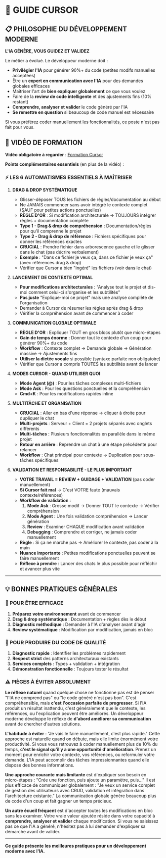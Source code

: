 # 🎯 GUIDE CURSOR

## 📋 PHILOSOPHIE DU DÉVELOPPEMENT MODERNE
**L'IA GÉNÈRE, VOUS GUIDEZ ET VALIDEZ**

Le métier a évolué. Le développeur moderne doit :
- **Privilégier l'IA** pour générer 90%+ du code (petites modifs manuelles acceptées)
- Être un **expert en communication avec l'IA** pour des demandes globales efficaces
- Maîtriser l'art de **bien expliquer globalement** ce que vous voulez
- Faire de la **review de code intelligente** et des ajustements fins (10% restant)
- **Comprendre, analyser et valider** le code généré par l'IA
- **Se remettre en question** si beaucoup de code manuel est nécessaire

Si vous préférez coder manuellement les fonctionnalités, ce poste n'est pas fait pour vous.

## 🎥 VIDÉO DE FORMATION

**Vidéo obligatoire à regarder** : [Formation Cursor](https://www.youtube.com/watch?v=6fBHvKTYMCM)

**Points complémentaires essentiels** (en plus de la vidéo) :

### ⚡ LES 6 AUTOMATISMES ESSENTIELS À MAÎTRISER

1. **DRAG & DROP SYSTÉMATIQUE**
   - Glisser-déposer TOUS les fichiers de règles/documentation au début
   - Ne JAMAIS commencer sans avoir intégré le contexte complet (SAUF pour petites actions ponctuelles)
   - **RÈGLE D'OR** : Si modification architecturale → TOUJOURS intégrer règles + documentation complète
   - **Type 1 - Drag & drop de compréhension** : Documentation/règles pour qu'il comprenne le projet
   - **Type 2 - Drag & drop de référence** : Fichiers spécifiques pour donner les références exactes
   - **CRUCIAL** : Prendre fichier dans arborescence gauche et le glisser dans le chat (pas décrire verbalement)
   - **Exemple** : "Dans ce fichier je veux ça, dans ce fichier je veux ça" (avec références drag & drop)
   - Vérifier que Cursor a bien "ingéré" les fichiers (voir dans le chat)

2. **LANCEMENT DE CONTEXTE OPTIMAL**
   - **Pour modifications architecturales** : "Analyse tout le projet et dis-moi comment celui-ci s'organise et les subtilités"
   - **Pas juste** "Explique-moi ce projet" mais une analyse complète de l'organisation
   - Demander à Cursor de résumer les règles après drag & drop
   - Vérifier la compréhension avant de commencer à coder

3. **COMMUNICATION GLOBALE OPTIMALE**
   - **RÈGLE D'OR** : Expliquer TOUT en gros blocs plutôt que micro-étapes
   - **Gain de temps énorme** : Donner tout le contexte d'un coup pour générer 90%+ du code
   - **Workflow** : Contexte complet → Demande globale → Génération massive → Ajustements fins
   - **Utiliser la dictée vocale** si possible (syntaxe parfaite non obligatoire)
   - Vérifier que Cursor a compris TOUTES les subtilités avant de lancer

4. **MODES CURSOR - QUAND UTILISER QUOI**
   - **Mode Agent (@)** : Pour les tâches complexes multi-fichiers
   - **Mode Ask** : Pour les questions ponctuelles et la compréhension
   - **Cmd+K** : Pour les modifications rapides inline

5. **MULTITÂCHE ET ORGANISATION**
   - **CRUCIAL** : Aller en bas d'une réponse → cliquer à droite pour dupliquer le chat
   - **Multi-projets** : Serveur + Client = 2 projets séparés avec onglets différents
   - **Multi-tâches** : Plusieurs fonctionnalités en parallèle dans le même projet
   - **Retour en arrière** : Reprendre un chat à une étape précédente pour relancer
   - **Workflow** : Chat principal pour contexte → Duplication pour sous-tâches spécifiques

6. **VALIDATION ET RESPONSABILITÉ - LE PLUS IMPORTANT**
   - **VOTRE TRAVAIL = REVIEW + GUIDAGE + VALIDATION** (pas coder manuellement)
   - **Si Cursor fait mal** → C'est VOTRE faute (mauvais contexte/références)
   - **Workflow de validation** :
     1. **Mode Ask** : Grosse modif → Donner TOUT le contexte → Vérifier compréhension
     2. **Mode Agent** : Une fois validation compréhension → Lancer génération
     3. **Review** : Examiner CHAQUE modification avant validation
     4. **Debugging** : Comprendre et corriger, ne jamais coder manuellement
   - **Règle** : Si ça ne marche pas → Améliorer le contexte, pas coder à la main
   - **Nuance importante** : Petites modifications ponctuelles peuvent se faire manuellement
   - **Réflexe à prendre** : Lancer des chats le plus possible pour réfléchir et avancer plus vite

---

## 💡 BONNES PRATIQUES GÉNÉRALES

### 🚀 POUR ÊTRE EFFICACE
1. **Préparez votre environnement** avant de commencer
2. **Drag & drop systématique** : Documentation + règles dès le début
3. **Diagnostic méthodique** : Demander à l'IA d'analyser avant d'agir
4. **Review systématique** : Modification par modification, jamais en bloc

### 🎯 POUR PRODUIRE DU CODE DE QUALITÉ
1. **Diagnostic rapide** : Identifier les problèmes rapidement
2. **Respect strict** des patterns architecturaux existants
3. **Services complets** : Types + validation + intégration
4. **Démonstration fonctionnelle** : Toujours tester le résultat

### ⚠️ PIÈGES À ÉVITER ABSOLUMENT

**Le réflexe naturel** quand quelque chose ne fonctionne pas est de penser "l'IA ne comprend pas" ou "le code généré n'est pas bon". C'est compréhensible, mais **c'est l'occasion parfaite de progresser**. Si l'IA produit un résultat inattendu, c'est généralement que le contexte, les références, ou l'explication peuvent être améliorés. Un développeur moderne développe le réflexe de **d'abord améliorer sa communication** avant de chercher d'autres solutions.

**L'habitude à éviter** : "Je vais le faire manuellement, c'est plus rapide." Cette approche est naturelle quand on débute, mais elle limite énormément votre productivité. Si vous vous retrouvez à coder manuellement plus de 10% du temps, **c'est le signal qu'il y a une opportunité d'amélioration**. Prenez un moment pour enrichir votre contexte, vos références, ou reformuler votre demande. L'IA peut accomplir des tâches impressionnantes quand elle dispose des bonnes informations.

**Une approche courante mais limitante** est d'expliquer son besoin en micro-étapes : "Crée une fonction, puis ajoute un paramètre, puis..." Il est plus efficace de communiquer globalement : "Je veux un service complet de gestion des utilisateurs avec CRUD, validation et intégration dans l'architecture existante." La communication globale génère beaucoup plus de code d'un coup et fait gagner un temps précieux.

**Un autre écueil fréquent** est d'accepter toutes les modifications en bloc sans les examiner. Votre vraie valeur ajoutée réside dans votre capacité à **comprendre, analyser et valider** chaque modification. Si vous ne saisissez pas ce que l'IA a généré, n'hésitez pas à lui demander d'expliquer sa démarche avant de valider.

---

**Ce guide présente les meilleures pratiques pour un développement moderne avec l'IA.**
